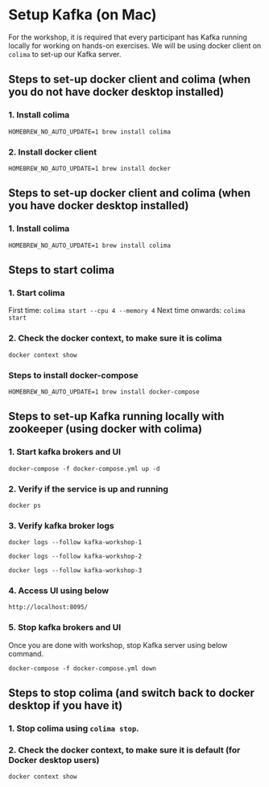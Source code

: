 # Setup Kafka (on Mac)

For the workshop, it is required that every participant has Kafka running locally for working on hands-on exercises. 
We will be using docker client on `colima` to set-up our Kafka server.

## Steps to set-up docker client and colima (when you do not have docker desktop installed)

### 1. Install colima

``
HOMEBREW_NO_AUTO_UPDATE=1 brew install colima
``

### 2. Install docker client

``
HOMEBREW_NO_AUTO_UPDATE=1 brew install docker
``

## Steps to set-up docker client and colima (when you have docker desktop installed)

### 1. Install colima
```
HOMEBREW_NO_AUTO_UPDATE=1 brew install colima
```
## Steps to start colima

### 1. Start colima
First time: `colima start --cpu 4 --memory 4`
Next time onwards: `colima start`

### 2. Check the docker context, to make sure it is colima
`docker context show`

### Steps to install docker-compose

```
HOMEBREW_NO_AUTO_UPDATE=1 brew install docker-compose
```

## Steps to set-up Kafka running locally with zookeeper  (using docker with colima)

### 1. Start kafka brokers and UI
`docker-compose -f docker-compose.yml up -d`

### 2. Verify if the service is up and running
`docker ps`

### 3. Verify kafka broker logs
```
docker logs --follow kafka-workshop-1

docker logs --follow kafka-workshop-2

docker logs --follow kafka-workshop-3
```

### 4. Access UI using below
`http://localhost:8095/`

### 5. Stop kafka brokers and UI
Once you are done with workshop, stop Kafka server using below command.

`docker-compose -f docker-compose.yml down`

## Steps to stop colima (and switch back to docker desktop if you have it)

### 1. Stop colima using `colima stop`.
### 2. Check the docker context, to make sure it is default (for Docker desktop users)
`docker context show`

